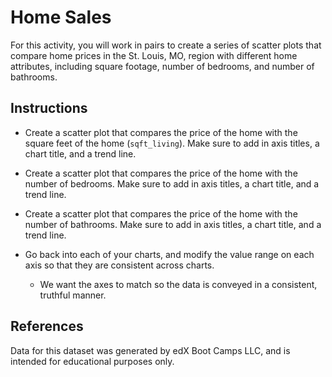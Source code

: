 # Home Sales

For this activity, you will work in pairs to create a series of scatter plots that compare home prices in the St. Louis, MO, region with different home attributes, including square footage, number of bedrooms, and number of bathrooms.

## Instructions

* Create a scatter plot that compares the price of the home with the square feet of the home (`sqft_living`). Make sure to add in axis titles, a chart title, and a trend line.

* Create a scatter plot that compares the price of the home with the number of bedrooms. Make sure to add in axis titles, a chart title, and a trend line.

* Create a scatter plot that compares the price of the home with the number of bathrooms. Make sure to add in axis titles, a chart title, and a trend line.

* Go back into each of your charts, and modify the value range on each axis so that they are consistent across charts.

  * We want the axes to match so the data is conveyed in a consistent, truthful manner.

## References

Data for this dataset was generated by edX Boot Camps LLC, and is intended for educational purposes only.

